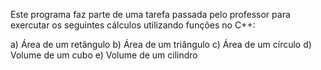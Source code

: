 Este programa faz parte de uma tarefa passada pelo professor para exercutar os seguintes cálculos utilizando funções no C++:

a) Área de um retângulo
b) Área de um triângulo
c) Área de um círculo
d) Volume de um cubo
e) Volume de um cilindro
